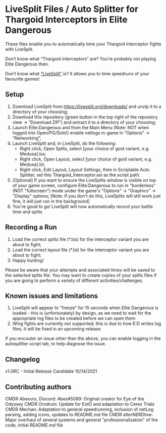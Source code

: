 # LiveSplit Files / Auto Splitter for Thargoid Interceptors in Elite Dangerous

These files enable you to automatically time your Thargoid interceptor fights with LiveSplit.

Don’t know what “Thargoid interceptors” are? You’re probably not playing Elite
Dangerous then.

Don’t know what [“LiveSplit”](https://livesplit.org) is? It allows you to time
speedruns of your favourite games!

## Setup

1. Download LiveSplit from https://livesplit.org/downloads/ and unzip it to a directory of your choosing;
2. Download this repository (green button in the top right of the repostory view → “Download ZIP”)
   and extract it to a directory of your choosing;
3. Launch Elite:Dangerous and from the Main Menu (Note: NOT when logged into Open/PG/Solo!) enable netlogs in-game in “Options” → “Networking”;
4. Launch LiveSplit and, in LiveSplit, do the following:
   - Right click, Open Splits, select [your choice of goid variant, e.g. Medusa].lss;
   - Right click, Open Layout, select [your choice of goid variant, e.g. Medusa].lsl;
   - Right click, Edit Layout, Layout Settings, then in Scriptable Auto Splitter, set this Thargoid_Interceptor.asl as the script path.
5. [Optional] If you want to ensure the LiveSplits window is visible on top of your game screen, configure Elite:Dangerous to run in "borderless" (NOT "fullscreen")
   mode under the game's "Options" → "Graphics" → "Display" options; [Note: If you don't do this, LiveSplits will still work just fine, it will just run in the background]
6. You're good to go! LiveSplit will now automatically record your battle time and splits

## Recording a Run

1. Load the correct splits file (*.lss) for the interceptor variant you are about to fight;
2. Load the correct layout file (*.lsl) for the interceptor variant you are about to fight;
3. Happy hunting!

Please be aware that your attempts and associated times will be saved to the
selected splits file. You may want to create copies of your splits files
if you are going to perform a variety of different activities/challenges.

## Known issues and limitations

1. LiveSplit will appear to "freeze" for 15 seconds when Elite Dangerous is loaded - this is (unfortunately) by design,
   as we need to wait for the appropriate log files to be created before we can open them
2. Wing fights are currently not supported; this is due to how E:D writes log files; it will be fixed in an upcoming release

If you encouter an issue other than the above, you can enable logging in the autosplitter script tab, to help diagnose the issue.

## Changelog

v1.0RC - Initial Release Candidate 10/14/2021

## Contributing authors

CMDR Abexuro, Discord: Abex#5089: Original creator for Eye of the Odyssey
CMDR Orodruin: Update for EotO and adaptation to Ceres Trials
CMDR Mechan: Adaptation to general speedrunning, inclusion of netLog parsing, adding icons, updates to README.md file
CMDR alterNERDtive: Major overhaul of several systems and general "professionalization" of the code, initial README.md file
